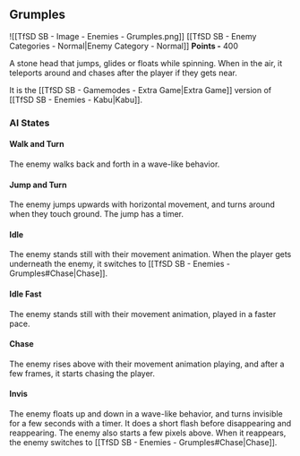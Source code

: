 ## Grumples
![[TfSD SB - Image - Enemies - Grumples.png]]
[[TfSD SB - Enemy Categories - Normal|Enemy Category - Normal]]
**Points -** 400

A stone head that jumps, glides or floats while spinning. When in the air, it teleports around and chases after the player if they gets near.

It is the [[TfSD SB - Gamemodes - Extra Game|Extra Game]] version of [[TfSD SB - Enemies - Kabu|Kabu]].
### AI States
#### Walk and Turn
The enemy walks back and forth in a wave-like behavior.
#### Jump and Turn
The enemy jumps upwards with horizontal movement, and turns around when they touch ground. The jump has a timer.
#### Idle
The enemy stands still with their movement animation. When the player gets underneath the enemy, it switches to [[TfSD SB - Enemies - Grumples#Chase|Chase]].
#### Idle Fast
The enemy stands still with their movement animation, played in a faster pace.
#### Chase
The enemy rises above with their movement animation playing, and after a few frames, it starts chasing the player.
#### Invis
The enemy floats up and down in a wave-like behavior, and turns invisible for a few seconds with a timer. It does a short flash before disappearing and reappearing. The enemy also starts a few pixels above. When it reappears, the enemy switches to [[TfSD SB - Enemies - Grumples#Chase|Chase]].